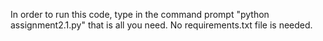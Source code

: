 

In order to run this code, type in the command prompt "python assignment2.1.py" that is all you need.
No requirements.txt file is needed.
